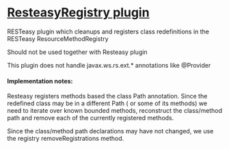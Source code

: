 [ResteasyRegistry plugin](http://)
===========================================

RESTeasy plugin which cleanups and registers class redefinitions in the RESTeasy ResourceMethodRegistry

Should not be used together with Resteasy plugin

This plugin does not handle javax.ws.rs.ext.* annotations like @Provider

#### Implementation notes:

Resteasy registers methods based the class Path annotation. Since the redefined class
may be in a different Path ( or some of its methods) we need to iterate over known
bounded methods, reconstruct the class/method path and remove each of the currently registered methods.

Since the class/method path declarations may have not changed, we use the registry removeRegistrations method.